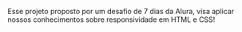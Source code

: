 Esse projeto proposto por um desafio de 7 dias da Alura, visa aplicar nossos conhecimentos sobre responsividade em HTML e CSS!
